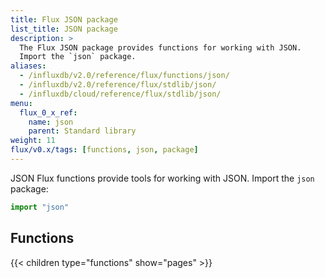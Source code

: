 ```yaml
---
title: Flux JSON package
list_title: JSON package
description: >
  The Flux JSON package provides functions for working with JSON.
  Import the `json` package.
aliases:
  - /influxdb/v2.0/reference/flux/functions/json/
  - /influxdb/v2.0/reference/flux/stdlib/json/
  - /influxdb/cloud/reference/flux/stdlib/json/
menu:
  flux_0_x_ref:
    name: json
    parent: Standard library
weight: 11
flux/v0.x/tags: [functions, json, package]
---
```


JSON Flux functions provide tools for working with JSON.
Import the `json` package:

```js
import "json"
```

## Functions
{{< children type="functions" show="pages" >}}
